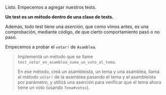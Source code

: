 Listo. Empecemos a agregar nuestros tests.

**Un test es un método dentro de una clase de tests.**

Además, todo test tiene una _aserción_, que como vimos antes, es una comprobación, mediante código, de que cierto comportamiento pasó o no pasó. 

Empecemos a probar el `votar!` de `Asamblea`.

> Implementá un método que se llame `test_votar_en_asamblea_suma_un_voto_al_tema`.
>
> En ese método, creá un asambleista, un tema y una asamblea, llamá al método `votar!` de la asamblea pasando el tema y el asambleista por parámetro, y utilizá una aserción para verificar que el tema ahora tiene un voto (usando `Tema#votos`).